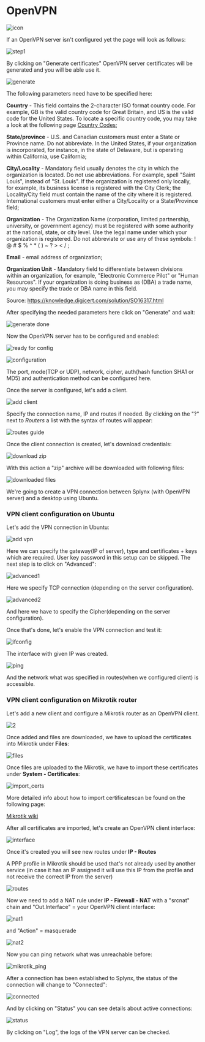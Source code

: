 OpenVPN
====

![icon](icon.png)

If an OpenVPN server isn't configured yet the page will look as follows:

![step1](step1.png)

By clicking on "Generate certificates" OpenVPN server certificates will be generated and you will be able use it.

![generate](generate_certs.png)

The following parameters need have to be specified here:

**Country** - This field contains the 2-character ISO format country code. For example, GB is the valid country code for Great Britain, and US is the valid code for the United States. To locate a specific country code, you may take a look at the following page [Country Codes](www.nationsonline.org/oneworld/country_code_list.html);

**State/province** - U.S. and Canadian customers must enter a State or Province name. Do not abbreviate. In the United States, if your organization is incorporated, for instance, in the state of Delaware, but is operating within California, use California;

**City/Locality** - Mandatory field usually denotes the city in which the organization is located. Do not use abbreviations. For example, spell "Saint Louis", instead of "St. Louis". If the organization is registered only locally, for example, its business license is registered with the City Clerk; the Locality/City field must contain the name of the city where it is registered. International customers must enter either a City/Locality or a State/Province field;

**Organization** - The Organization Name (corporation, limited partnership, university, or government agency) must be registered with some authority at the national, state, or city level. Use the legal name under which your organization is registered. Do not abbreviate or use any of these symbols: ! @ # $ % ^ * ( ) ~ ? > < / ;

**Email** - email address of organization;

**Organization Unit** - Mandatory field to differentiate between divisions within an organization, for example, "Electronic Commerce Pilot" or "Human Resources". If your organization is doing business as (DBA) a trade name, you may specify the trade or DBA name in this field.

Source: https://knowledge.digicert.com/solution/SO16317.html

After specifying the needed parameters here click on "Generate" and wait:

![generate done](generate_done.png)

Now the OpenVPN server has to be configured and enabled:

![ready for config](ready_for_config.png)


![configuration](config.png)

The port, mode(TCP or UDP), network, cipher, auth(hash function SHA1 or MD5) and authentication method can be configured here.

Once the server is configured, let's add a client.

![add client](add_client.png)

Specify the connection name, IP and routes if needed. By clicking on the "?" next to *Routers* a list with the syntax of routes will appear:

![routes guide](routes_guide.png)

Once the client connection is created, let's download credentials:

![download zip](client.png)

With this action a "zip" archive will be downloaded with following files:

![downloaded files](downloaded_files.png)

We're going to create a VPN connection between Splynx (with OpenVPN server) and a desktop using Ubuntu.

### VPN client configuration on Ubuntu
Let's add the VPN connection in Ubuntu:

![add vpn](add_vpn.png)

Here we can specify the gateway(IP of server), type and certificates + keys which are required. User key password in this setup can be skipped. The next step is to click on "Advanced":

![advanced1](advanced1.png)

Here we specify TCP connection (depending on the server configuration).

![advanced2](advanced2.png)

And here we have to specify the Cipher(depending on the server configuration).

Once that's done, let's enable the VPN connection and test it:

![ifconfig](ifconfig.png)

The interface with given IP was created.

![ping](ping.png)

And the network what was specified in routes(when we configured client) is accessible.

### VPN client configuration on Mikrotik router

Let's add a new client and configure a Mikrotik router as an OpenVPN client.

![2](connection2.png)

Once added and files are downloaded, we have to upload the certificates into Mikrotik under **Files**:

![files](mikrotik_files.png)

Once files are uploaded to the Mikrotik, we have to import these certificates under **System - Certificates**:

![import_certs](import_certs.png)

More detailed info about how to import certificatescan be found on the following page:

[Mikrotik wiki](https://wiki.mikrotik.com/wiki/Manual:Create_Certificates)

After all certificates are imported, let's create an OpenVPN client interface:

![interface](interface_ovpn.png)

Once it's created you will see new routes under **IP - Routes**

A PPP profile in Mikrotik should be used that's not already used by another service (in case it has an IP assigned it will use this IP from the profile and not receive the correct IP from the server)

![routes](mikrotik_routes.png)

Now we need to add a NAT rule under **IP - Firewall - NAT** with a "srcnat" chain and "Out.Interface" = your OpenVPN client interface:

![nat1](nat_general.png)

and "Action" = masquerade

![nat2](nat_action.png)    

Now you can ping network what was unreachable before:

![mikrotik_ping](mikrotik_ping.png)


After a connection has been established to Splynx, the status of the connection will change to "Connected":

![connected](connected.png)

And by clicking on "Status" you can see details about active connections:

![status](status.png)

By clicking on "Log", the logs of the VPN server can be checked.
